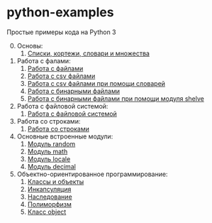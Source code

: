 # python-examples
Простые примеры кода на Python 3

0. Основы:
    1. [Списки, кортежи, словари и множества](https://github.com/zerobot-ru/python-examples/blob/master/basics/basics.py)
1. Работа с фалами:
    1. [Работа с файлами](https://github.com/zerobot-ru/python-examples/blob/master/file/file.py)
    2. [Работа с csv файлами](https://github.com/zerobot-ru/python-examples/blob/master/csv/csv-file.py)
    3. [Работа с csv файлами при помощи словарей](https://github.com/zerobot-ru/python-examples/blob/master/csv/csv-dict.py)
    4. [Работа с бинарными файлами](https://github.com/zerobot-ru/python-examples/blob/master/file/file-binary.py)
    5. [Работа с бинарными файлами при помощи модуля shelve](https://github.com/zerobot-ru/python-examples/blob/master/file/file-shelve.py)
2. Работа с файловой системой:
    1. [Работа с файловой системой](https://github.com/zerobot-ru/python-examples/blob/master/os/file-system.py)
3. Работа со строками:
    1. [Работа со строками](https://github.com/zerobot-ru/python-examples/blob/master/string/string.py)
4. Основные встроенные модули:
    1. [Модуль random](https://github.com/zerobot-ru/python-examples/blob/master/modules/random.py)
    2. [Модуль math](https://github.com/zerobot-ru/python-examples/blob/master/modules/math.py)
    3. [Модуль locale](https://github.com/zerobot-ru/python-examples/blob/master/modules/locale.py)
    4. [Модуль decimal](https://github.com/zerobot-ru/python-examples/blob/master/modules/decimal.py)
5. Объектно-ориентированное программирование:
    1. [Классы и объекты](https://github.com/zerobot-ru/python-examples/blob/master/oop/class.py)
    2. [Инкапсуляция](https://github.com/zerobot-ru/python-examples/blob/master/oop/encapsulation.py)
    3. [Наследование](https://github.com/zerobot-ru/python-examples/blob/master/oop/inheritance.py)
    4. [Полиморфизм](https://github.com/zerobot-ru/python-examples/blob/master/oop/polymorphism.py)
    5. [Класс object](https://github.com/zerobot-ru/python-examples/blob/master/oop/object.py)